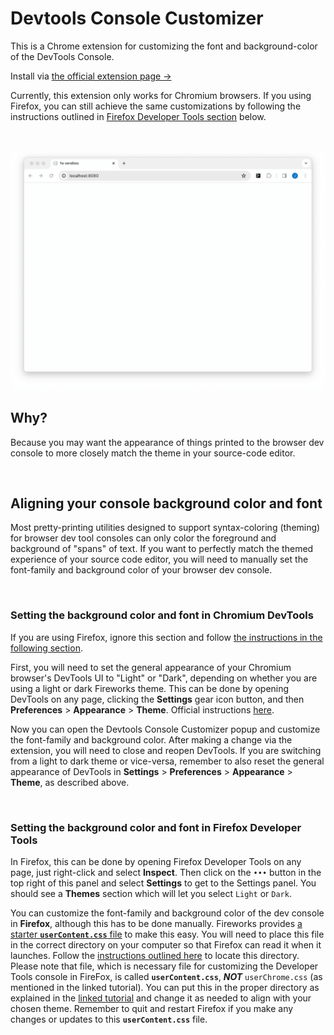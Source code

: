 # Devtools Console Customizer
This is a Chrome extension for customizing the font and background-color of the DevTools Console.

Install via <a href="https://chromewebstore.google.com/detail/kjkmaoifmppnclfacnmbimcckfgekmod" target="_blank">the official extension page →</a>

Currently, this extension only works for Chromium browsers. If you using Firefox, you can still achieve the same customizations by following the instructions outlined in [Firefox Developer Tools section](#setting-the-background-color-and-font-in-firefox-developer-tools) below.

<br>

![](./graphics/devtools-console-customizer-screen-recording-v2.gif)

## Why?
Because you may want the appearance of things printed to the browser dev console to more closely match the theme in your source-code editor.

<br>

## Aligning your console background color and font
Most pretty-printing utilities designed to support syntax-coloring (theming) for browser dev tool consoles can only color the foreground and background of "spans" of text. If you want to perfectly match the themed experience of your source code editor, you will need to manually set the font-family and background color of your browser dev console.

<br>

### Setting the background color and font in Chromium DevTools 
If you are using Firefox, ignore this section and follow [the instructions in the following section](#setting-the-background-color-and-font-in-firefox-developer-tools).

First, you will need to set the general appearance of your Chromium browser's DevTools UI to "Light" or "Dark", depending on whether you are using a light or dark Fireworks theme. This can be done by opening DevTools on any page, clicking the **Settings** gear icon button, and then **Preferences** > **Appearance** > **Theme**. Official instructions <a href="https://developer.chrome.com/docs/devtools/settings" target="_blank">here</a>.

Now you can open the Devtools Console Customizer popup and customize the font-family and background color. After making a change via the extension, you will need to close and reopen DevTools. If you are switching from a light to dark theme or vice-versa, remember to also reset the general appearance of DevTools in **Settings** > **Preferences** > **Appearance** > **Theme**, as described above.


<br>

### Setting the background color and font in Firefox Developer Tools
In Firefox, this can be done by opening Firefox Developer Tools on any page, just right-click and select **Inspect**. Then click on the *`•••`* button in the top right of this panel and select **Settings** to get to the Settings panel. You should see a **Themes** section which will let you select `Light` or `Dark`.


You can customize the font-family and background color of the dev console in **Firefox**, although this has to be done manually. Fireworks provides <a href="" target="_blank">a starter **`userContent.css`** file</a> to make this easy. You will need to place this file in the correct directory on your computer so that Firefox can read it when it launches. Follow the <a href="https://www.userchrome.org/how-create-userchrome-css.html" target="_blank">instructions outlined here</a> to locate this directory. Please note that file, which is necessary file for customizing the Developer Tools console in FireFox, is called **`userContent.css`**,  ***NOT*** `userChrome.css` (as mentioned in the linked tutorial).  You can put this in the proper directory as explained in the <a href="https://www.userchrome.org/how-create-userchrome-css.html" target="_blank">linked tutorial</a> and change it as needed to align with your chosen theme. Remember to quit and restart Firefox if you make any changes or updates to this **`userContent.css`** file.

